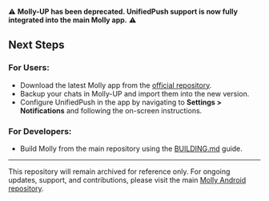 ⚠️ **Molly-UP has been deprecated. UnifiedPush support is now fully integrated into the main Molly app.** ⚠️

## Next Steps

### For Users:
- Download the latest Molly app from the [official repository](https://github.com/mollyim/mollyim-android).
- Backup your chats in Molly-UP and import them into the new version.
- Configure UnifiedPush in the app by navigating to **Settings > Notifications** and following the on-screen instructions.

### For Developers:
- Build Molly from the main repository using the [BUILDING.md](https://github.com/mollyim/mollyim-android/blob/main/BUILDING.md) guide.

---

This repository will remain archived for reference only. For ongoing updates, support, and contributions, please visit the main [Molly Android repository](https://github.com/mollyim/mollyim-android).

